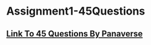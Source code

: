 # Assignment1-45Questions

## [Link To 45 Questions By Panaverse](https://github.com/panaverse/learn-typescript/blob/master/NODE_PROJECTS/getting-started-exercises.md)
